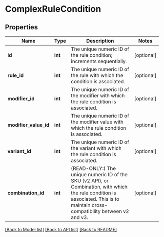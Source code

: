 # ComplexRuleCondition

## Properties
Name | Type | Description | Notes
------------ | ------------- | ------------- | -------------
**id** | **int** | The unique numeric ID of the rule condition; increments sequentially. | [optional] 
**rule_id** | **int** | The unique numeric ID of the rule with which the condition is associated. | [optional] 
**modifier_id** | **int** | The unique numeric ID of the modifier with which the rule condition is associated. | [optional] 
**modifier_value_id** | **int** | The unique numeric ID of the modifier value with which the rule condition is associated. | [optional] 
**variant_id** | **int** | The unique numeric ID of the variant with which the rule condition is associated. | [optional] 
**combination_id** | **int** | (READ-ONLY:) The unique numeric ID of the SKU (v2 API), or Combination, with which the rule condition is associated. This is to maintain cross-compatibility between v2 and v3. | [optional] 

[[Back to Model list]](../README.md#documentation-for-models) [[Back to API list]](../README.md#documentation-for-api-endpoints) [[Back to README]](../README.md)


